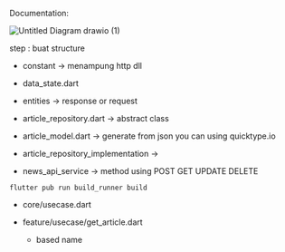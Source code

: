 Documentation:

![Untitled Diagram drawio (1)](https://github.com/octavvia/dummy-ddd-bloc/assets/86775678/3b4d30c3-821d-43f2-b768-ba58b2c1842b)


step : 
buat structure
- constant -> menampung http dll

- data_state.dart

- entities -> response or request 

- article_repository.dart -> abstract class

- article_model.dart -> generate from json you can using quicktype.io

- article_repository_implementation -> 

- news_api_service -> method using POST GET UPDATE DELETE

```
flutter pub run build_runner build
```

- core/usecase.dart

- feature/usecase/get_article.dart
    - based name 
